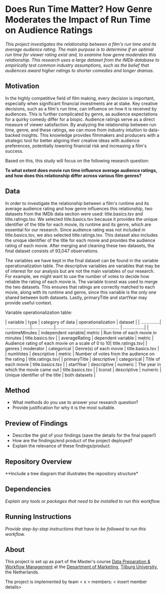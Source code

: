 # Does Run Time Matter? How Genre Moderates the Impact of Run Time on Audience Ratings

*This project investigates the relationship between a film's run time and its average audience rating. The main purpose is to determine if an optimal run time for viewer rating exist and, to examine how genre moderates this relationship. This research uses a large dataset from the IMDb database to empirically test common industry assumptions, such as the belief that audiences award higher ratings to shorter comedies and longer dramas.*

## Motivation

In the highly competitive field of film making, every decision is important, especially when significant financial investments are at stake. Key creative decisions, such as a film's run time, can influence on how it is received by audiences. This is further complicated by genre, as audience expectations for a quirky comedy differ for a biopic. Audience ratings serve as a direct measure of viewer satisfaction. By analyzing the relationship between run time, genre, and these ratings, we can move from industry intuition to data-backed insights. This knowledge provides filmmakers and producers with a strategic tool for better aligning their creative ideas with audience preferences, potentially lowering financial risk and increasing a film's success.

Based on this, this study will focus on the following research question:

**To what extent does movie run time influence average audience ratings, and how does this relationship differ across various film genres?**

## Data

In order to investigate the relationship between a film's runtime and its average audience rating and how genre influences this relationship, two datasets from the IMDb data section were used: title.basics.tsv and title.ratings.tsv. We selected title.basics.tsv because it provides the unique identifier of the title for each movie, its runtime and its genre, which are essential for our research. Since audience rating was not included in title.basics.tsv, we also selected title.ratings.tsv. This dataset also includes the unique identifier of the title for each movie and provides the audience rating of each movie. After merging and cleaning these two datasets, the final dataset consists of 93,047 observations.

The variables we have kept in the final dataset can be found in the variable operationalization table. The descriptive variables are variables that may be of interest for our analysis but are not the main variables of our research. For example, we might want to use the number of votes to decide how reliable the rating of each movie is. The variable tconst was used to merge the two datasets. This ensures that ratings are correctly matched to each movie, along with its runtime and genre, since this variable is the only one shared between  both datasets. Lastly, primaryTitle and startYear may provide useful context. 

Variable operationalization table:

| variable       | type                | category of data | operationalization                                 | dataset          |
| ...............| ....................|..................|................................................... | .................|
| runtimeMinutes | independent variable| metric           | Run time of each movie in minutes                  | title.basics.tsv |
| averageRating  | dependent variable  | metric           | Audience rating of each movie on a scale of 0 to 10| title.ratings.tsv|
| genres         | moderator           | categorical      | Genre(s) of each movie                             | title.basics.tsv |
| numVotes       | descriptive         | metric           | Number of votes from the audience on the rating    | title.ratings.tsv|
| primaryTitle   | descriptive         | categorical      | Title of each movie                                | title.basics.tsv |
| startYear      | descriptive         | numeric          | The year in which the movie came out               | title.basics.tsv |
| tconst         | descriptive         | numeric          | Unique identifier of the title                     | both datasets    |

## Method

-   What methods do you use to answer your research question?
-   Provide justification for why it is the most suitable.

## Preview of Findings

-   Describe the gist of your findings (save the details for the final paper!)
-   How are the findings/end product of the project deployed?
-   Explain the relevance of these findings/product.

## Repository Overview

\*\*Include a tree diagram that illustrates the repository structure\*

## Dependencies

*Explain any tools or packages that need to be installed to run this workflow.*

## Running Instructions

*Provide step-by-step instructions that have to be followed to run this workflow.*

## About

This project is set up as part of the Master's course [Data Preparation & Workflow Management](https://dprep.hannesdatta.com/) at the [Department of Marketing](https://www.tilburguniversity.edu/about/schools/economics-and-management/organization/departments/marketing), [Tilburg University](https://www.tilburguniversity.edu/), the Netherlands.

The project is implemented by team \< x \> members: \< insert member details\>
